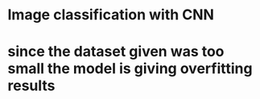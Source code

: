 
# Image classification with CNN 

# since the dataset given was too small the model is giving overfitting results  
